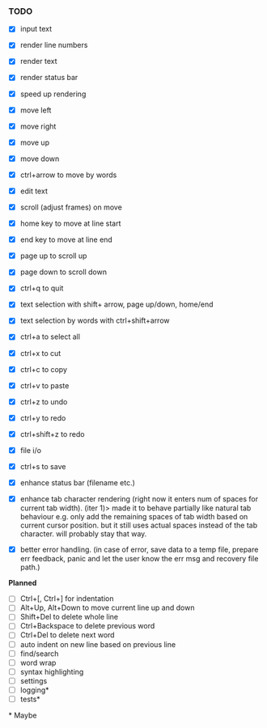 ### TODO
- [x] input text
- [x] render line numbers
- [x] render text
- [x] render status bar
- [x] speed up rendering
- [x] move left
- [x] move right
- [x] move up
- [x] move down
- [x] ctrl+arrow to move by words
- [x] edit text
- [x] scroll (adjust frames) on move
- [x] home key to move at line start
- [x] end key to move at line end
- [x] page up to scroll up
- [x] page down to scroll down
- [x] ctrl+q to quit
- [x] text selection with shift+ arrow, page up/down, home/end
- [x] text selection by words with ctrl+shift+arrow
- [x] ctrl+a to select all
- [x] ctrl+x to cut
- [x] ctrl+c to copy
- [x] ctrl+v to paste
- [x] ctrl+z to undo
- [x] ctrl+y to redo
- [x] ctrl+shift+z to redo
- [x] file i/o
- [x] ctrl+s to save
- [x] enhance status bar (filename etc.)
- [x] enhance tab character rendering (right now it enters num of spaces for current tab width). (iter 1)> made it to behave partially like natural tab behaviour e.g. only add the remaining spaces of tab width based on current cursor position. but it still uses actual spaces instead of the tab character. will probably stay that way.
- [x] better error handling. (in case of error, save data to a temp file, prepare err feedback, panic and let the user know the err msg and recovery file path.)


**Planned**
- [ ] Ctrl+[, Ctrl+] for indentation
- [ ] Alt+Up, Alt+Down to move current line up and down
- [ ] Shift+Del to delete whole line
- [ ] Ctrl+Backspace to delete previous word
- [ ] Ctrl+Del to delete next word
- [ ] auto indent on new line based on previous line
- [ ] find/search
- [ ] word wrap
- [ ] syntax highlighting
- [ ] settings
- [ ] logging*
- [ ] tests*

\* Maybe
